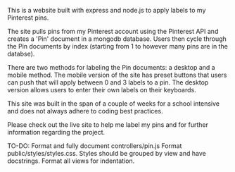 This is a website built with express and node.js to apply labels to my Pinterest pins.

The site pulls pins from my Pinterest account using the Pinterest API and creates a 'Pin' document in a mongodb database.
Users then cycle through the Pin documents by index (starting from 1 to however many pins are in the databse).

There are two methods for labeling the Pin documents: a desktop and a mobile method.
The mobile version of the site has preset buttons that users can push that will apply between 0 and 3 labels to a pin.
The desktop version allows users to enter their own labels on their keyboards.

This site was built in the span of a couple of weeks for a school intensive and does not always adhere to coding best practices.

Please check out the live site to help me label my pins and for further information regarding the project.

TO-DO:
Format and fully document controllers/pin.js
Format public/styles/styles.css. Styles should be grouped by view and have docstrings.
Format all views for indentation.
